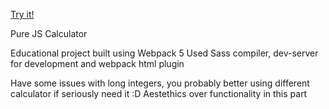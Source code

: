 <a target="_blank" rel="noopener noreferrer" href="https://yermek-coder.github.io/pure_js_calculator/">Try it!</a>

Pure JS Calculator

Educational project built using Webpack 5
Used Sass compiler, dev-server for development and webpack html plugin

Have some issues with long integers, you probably better using different calculator if seriously need it :D
Aestethics over functionality in this part
